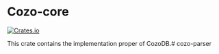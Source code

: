 # Cozo-core

[![Crates.io](https://img.shields.io/crates/v/cozo)](https://crates.io/crates/cozo)

This crate contains the implementation proper of CozoDB.# cozo-parser
